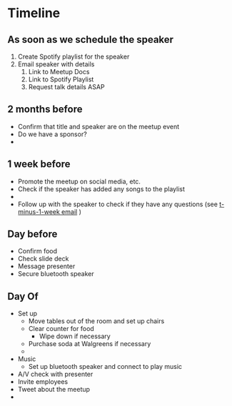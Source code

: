 # Timeline

## As soon as we schedule the speaker
1. Create Spotify playlist for the speaker
2. Email speaker with details
   1. Link to Meetup Docs
   2. Link to Spotify Playlist
   3. Request talk details ASAP


## 2 months before
- Confirm that title and speaker are on the meetup event
- Do we have a sponsor?
- 


## 1 week before
- Promote the meetup on social media, etc.
- Check if the speaker has added any songs to the playlist
- 
- Follow up with the speaker to check if they have any questions (see [t-minus-1-week email](./templates/speaker-emails/t-minus-1-week) )

## Day before
- Confirm food
- Check slide deck
- Message presenter
- Secure bluetooth speaker

## Day Of
- Set up
  - Move tables out of the room and set up chairs
  - Clear counter for food
    - Wipe down if necessary
  - Purchase soda at Walgreens if necessary
  - 
- Music
  - Set up bluetooth speaker and connect to play music
- A/V check with presenter
- Invite employees
- Tweet about the meetup
- 
